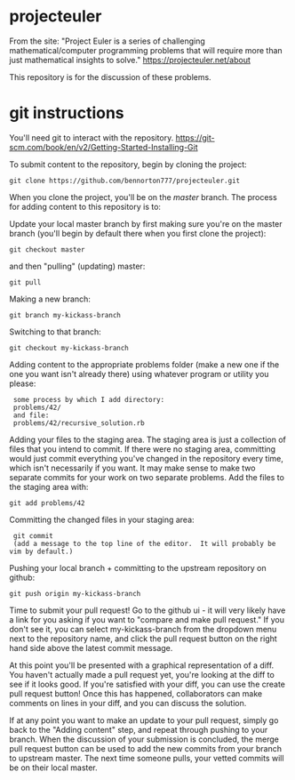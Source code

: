 # projecteuler

From the site:
"Project Euler is a series of challenging mathematical/computer programming problems that will require more than just mathematical insights to solve."
https://projecteuler.net/about

This repository is for the discussion of these problems.

# git instructions

You'll need git to interact with the repository.
https://git-scm.com/book/en/v2/Getting-Started-Installing-Git

To submit content to the repository, begin by cloning the project:
```
git clone https://github.com/bennorton777/projecteuler.git
```

When you clone the project, you'll be on the _master_ branch.  The process for adding content to this repository is to:

Update your local master branch by first making sure you're on the master branch (you'll begin by default there when you first clone the project):
```
git checkout master
```
and then "pulling" (updating) master:
```
git pull
```
Making a new branch:
```
git branch my-kickass-branch
```
Switching to that branch:
```
git checkout my-kickass-branch
```
Adding content to the appropriate problems folder (make a new one if the one you want isn't already there) using whatever program or utility you please:
```
 some process by which I add directory:
 problems/42/
 and file:
 problems/42/recursive_solution.rb
```
Adding your files to the staging area.  The staging area is just a collection of files that you intend to commit.  If there were no staging area, committing would just commit everything you've changed in the repository every time, which isn't necessarily if you want.  It may make sense to make two separate commits for your work on two separate problems.  Add the files to the staging area with:
```
git add problems/42
```
Committing the changed files in your staging area:
```
 git commit
 (add a message to the top line of the editor.  It will probably be vim by default.)
```
Pushing your local branch + committing to the upstream repository on github:
```
git push origin my-kickass-branch
```
Time to submit your pull request!  Go to the github ui - it will very likely have a link for you asking if you want to "compare and make pull request."  If you don't see it, you can select my-kickass-branch from the dropdown menu next to the repository name, and click the pull request button on the right hand side above the latest commit message.

At this point you'll be presented with a graphical representation of a diff.  You haven't actually made a pull request yet, you're looking at the diff to see if it looks good.  If you're satisfied with your diff, you can use the create pull request button!  Once this has happened, collaborators can make comments on lines in your diff, and you can discuss the solution.
 
If at any point you want to make an update to your pull request, simply go back to the "Adding content" step, and repeat through pushing to your branch.  When the discussion of your submission is concluded, the merge pull request button can be used to add the new commits from your branch to upstream master.  The next time someone pulls, your vetted commits will be on their local master.

